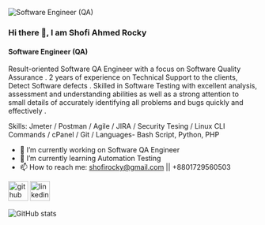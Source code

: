![Software Engineer (QA)](https://media-exp1.licdn.com/dms/image/C5616AQF9EssVcHaM5Q/profile-displaybackgroundimage-shrink_350_1400/0/1660082349027?e=1665619200&v=beta&t=WMt_Ep5y-AlpvPmvT5W9yrSZoStTD9xDW8v0kBp_nbE)
### Hi there 👋, I am Shofi Ahmed Rocky
#### Software Engineer (QA)


Result-oriented  Software QA Engineer with a focus on Software Quality Assurance .  2  years of experience on Technical Support to the clients, Detect Software defects .  Skilled in Software Testing with excellent analysis, assessment and understanding abilities as well as a strong attention to small details of accurately identifying all problems and bugs quickly and effectively . 

Skills:  Jmeter / Postman / Agile / JIRA / Security Tesing / Linux CLI Commands / cPanel / Git / Languages- Bash Script, Python, PHP
- 🔭 I’m currently working on Software QA Engineer 
- 🌱 I’m currently learning Automation Testing 
- 📫 How to reach me: shofirocky@gmail.com || +8801729560503 


[<img src='https://cdn.jsdelivr.net/npm/simple-icons@3.0.1/icons/github.svg' alt='github' height='40'>](https://github.com/shofirocky)  [<img src='https://cdn.jsdelivr.net/npm/simple-icons@3.0.1/icons/linkedin.svg' alt='linkedin' height='40'>](https://www.linkedin.com/in/shofi-ahmed-rocky-076733156/)  

![GitHub stats](https://github-readme-stats.vercel.app/api?username=shofirocky&show_icons=true)  



 

 





